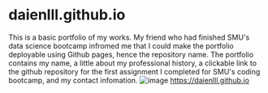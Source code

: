 # daienlll.github.io
This is a basic portfolio of my works. My friend who had finished SMU's data science bootcamp infromed me that I could make the portfolio deployable using Github pages, hence the repository name. The portfolio contains my name, a little about my professional history, a clickable link to the github repository for the first assignment I completed for SMU's coding bootcamp, and my contact infomation. 
![image](https://user-images.githubusercontent.com/124468495/223042527-b41cce9f-0707-46b8-bbbf-b6c006158494.png)
https://daienlll.github.io

